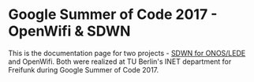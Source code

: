 # Google Summer of Code 2017 - OpenWifi & SDWN

This is the documentation page for two projects - [SDWN for ONOS/LEDE](https://github.com/berlin-open-wireless-lab/GSoC2017_SDWN_OpenWifi/blob/master/SDWN.md) and OpenWifi. Both were realized at TU Berlin's INET department for Freifunk during Google Summer of Code 2017.
